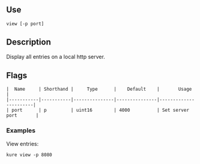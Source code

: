 ## Use

`view [-p port]`

## Description

Display all entries on a local http server.

## Flags 
```
|  Name     | Shorthand |     Type      |    Default    |       Usage           |
|-----------|-----------|---------------|---------------|-----------------------|
| port      | p         | uint16        | 4000          | Set server port       |
```

### Examples

View entries:
```
kure view -p 8080
```
